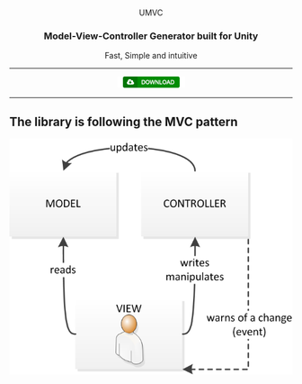 <br />

<p align="center">
    UMVC
</p>

<h3 align="center" style="text-align:center;">
	Model-View-Controller Generator built for Unity
</h3>
<p align="center">
	Fast, Simple and intuitive
</p>

<hr>
<p align="center">	
	<a href="https://odininspector.com/download">
		<img src="/Docs/BtnDownload.png" alt="Download">
	</a>
</p>
<hr>


## The library is following the MVC pattern

<p align="center">	
	<a href="https://odininspector.com/download">
		<img src="/Docs/MVC_Pattern.png" alt="Download">
	</a>
</p>
